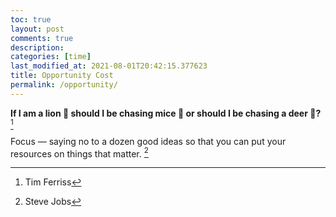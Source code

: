 ```yaml
---
toc: true
layout: post
comments: true
description: 
categories: [time]
last_modified_at: 2021-08-01T20:42:15.377623
title: Opportunity Cost
permalink: /opportunity/
---
```


**If I am a lion 🦁 should I be chasing mice 🐁 or should I be chasing a deer 🦌?** [^2]

Focus — saying no to a dozen good ideas so that you can put your resources on things that matter. [^1]

[^1]: Steve Jobs
[^2]: Tim Ferriss
